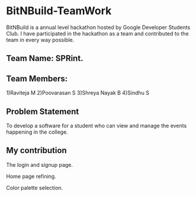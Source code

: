 # BitNBuild-TeamWork

BitNBuild is a annual level hackathon hosted by Google Developer Students Club. I have participated in the hackathon as a team and contributed to the team in every way possible.

## Team Name: SPRint.
## Team Members:
  1)Raviteja M
  2)Poovarasan S
  3)Shreya Nayak B
  4)Sindhu S

## Problem Statement 
To develop a software for a student who can view and manage the events happening in the college.

## My contribution
The login and signup page.

Home page refining.

Color palette selection.
